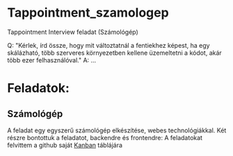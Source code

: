 # Tappointment_szamologep
Tappointment Interview feladat (Számológép)

Q: "Kérlek, írd össze, hogy mit változtatnál a fentiekhez képest, ha egy skálázható, több szerveres környezetben kellene üzemeltetni a kódot, akár több ezer felhasználóval."
A: ...

# Feladatok: 

## Számológép

A feladat egy egyszerű számológép elkészítése,  webes technológiákkal. Két részre bontottuk a feladatot, backendre és frontendre:
A feladatokat felvittem a github saját [Kanban](https://github.com/repimark/Tappointment_szamologep/projects/1) táblájára



